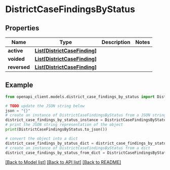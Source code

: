 # DistrictCaseFindingsByStatus


## Properties

Name | Type | Description | Notes
------------ | ------------- | ------------- | -------------
**active** | [**List[DistrictCaseFinding]**](DistrictCaseFinding.md) |  | 
**voided** | [**List[DistrictCaseFinding]**](DistrictCaseFinding.md) |  | 
**reversed** | [**List[DistrictCaseFinding]**](DistrictCaseFinding.md) |  | 

## Example

```python
from openapi_client.models.district_case_findings_by_status import DistrictCaseFindingsByStatus

# TODO update the JSON string below
json = "{}"
# create an instance of DistrictCaseFindingsByStatus from a JSON string
district_case_findings_by_status_instance = DistrictCaseFindingsByStatus.from_json(json)
# print the JSON string representation of the object
print(DistrictCaseFindingsByStatus.to_json())

# convert the object into a dict
district_case_findings_by_status_dict = district_case_findings_by_status_instance.to_dict()
# create an instance of DistrictCaseFindingsByStatus from a dict
district_case_findings_by_status_from_dict = DistrictCaseFindingsByStatus.from_dict(district_case_findings_by_status_dict)
```
[[Back to Model list]](../README.md#documentation-for-models) [[Back to API list]](../README.md#documentation-for-api-endpoints) [[Back to README]](../README.md)


